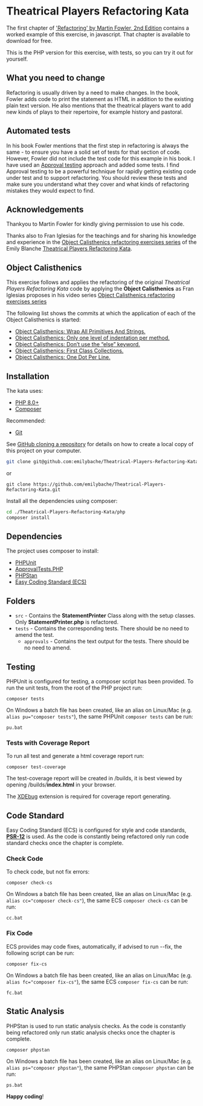 Theatrical Players Refactoring Kata
====================================

The first chapter of ['Refactoring' by Martin Fowler, 2nd Edition](https://www.thoughtworks.com/books/refactoring2)
contains a worked example of this exercise, in javascript. That chapter is available to download for free.

This is the PHP version for this exercise, with tests, so you can try it out for yourself.

What you need to change
-----------------------
Refactoring is usually driven by a need to make changes. In the book, Fowler adds code to print the statement as HTML in
addition to the existing plain text version. He also mentions that the theatrical players want to add new kinds of plays
to their repertoire, for example history and pastoral.

Automated tests
---------------
In his book Fowler mentions that the first step in refactoring is always the same - to ensure you have a solid set of
tests for that section of code. However, Fowler did not include the test code for this example in his book. I have used
an [Approval testing](https://medium.com/97-things/approval-testing-33946cde4aa8) approach and added some tests. I find
Approval testing to be a powerful technique for rapidly getting existing code under test and to support refactoring. You
should review these tests and make sure you understand what they cover and what kinds of refactoring mistakes they would
expect to find.

Acknowledgements
----------------
Thankyou to Martin Fowler for kindly giving permission to use his code.

Thanks also to Fran Iglesias for the teachings and for sharing his knowledge and experience in
the [Object Calisthenics refactoring exercises series](https://www.youtube.com/watch?v=Y666Sa9fcTU) of the Emily
Blanche [Theatrical Players Refactoring Kata](https://github.com/emilybache/Theatrical-Players-Refactoring-Kata).

Object Calisthenics
-------------------

This exercise follows and applies the refactoring of the original _Theatrical Players Refactoring Kata_ code by applying
the **Object Calisthenics** as Fran Iglesias proposes in his video
series [Object Calisthenics refactoring exercises series](https://www.youtube.com/watch?v=Y666Sa9fcTU)

The following list shows the commits at which the application of each of the Object Calisthenics is started:

- [Object Calisthenics: Wrap All Primitives And Strings.](https://github.com/zacarias-wichipu-com/Theatrical-Players-Refactoring-Kata/commit/64c764ef9ed6dcad64f09947381561f0c817d54a)
- [Object Calisthenics: Only one level of indentation per method.](https://github.com/zacarias-wichipu-com/Theatrical-Players-Refactoring-Kata/commit/b04c2174b6d3c244ccfcecfbf92af24f93803f66)
- [Object Calisthenics: Don’t use the “else” keyword.](https://github.com/zacarias-wichipu-com/Theatrical-Players-Refactoring-Kata/commit/d534764e06020de66b86bdf645512d77040305e4)
- [Object Calisthenics: First Class Collections.](https://github.com/zacarias-wichipu-com/Theatrical-Players-Refactoring-Kata/commit/e29bfe26661d315e3495127e3576717bdf827f43)
- [Object Calisthenics: One Dot Per Line.](https://github.com/zacarias-wichipu-com/Theatrical-Players-Refactoring-Kata/commit/03589d95966bba9e5e076d0f903ad6761c74cb68)

## Installation

The kata uses:

- [PHP 8.0+](https://www.php.net/downloads.php)
- [Composer](https://getcomposer.org)

Recommended:

- [Git](https://git-scm.com/downloads)

See [GitHub cloning a repository](https://help.github.com/en/articles/cloning-a-repository) for details on how to
create a local copy of this project on your computer.

```sh
git clone git@github.com:emilybache/Theatrical-Players-Refactoring-Kata.git
```

or

```shell script
git clone https://github.com/emilybache/Theatrical-Players-Refactoring-Kata.git
```

Install all the dependencies using composer:

```sh
cd ./Theatrical-Players-Refactoring-Kata/php
composer install
```

## Dependencies

The project uses composer to install:

- [PHPUnit](https://phpunit.de/)
- [ApprovalTests.PHP](https://github.com/approvals/ApprovalTests.php)
- [PHPStan](https://github.com/phpstan/phpstan)
- [Easy Coding Standard (ECS)](https://github.com/symplify/easy-coding-standard)

## Folders

- `src` - Contains the **StatementPrinter** Class along with the setup classes. Only **StatementPrinter.php** is
  refactored.
- `tests` - Contains the corresponding tests. There should be no need to amend the test.
    - `approvals` - Contains the text output for the tests. There should be no need to amend.

## Testing

PHPUnit is configured for testing, a composer script has been provided. To run the unit tests, from the root of the PHP
project run:

```shell script
composer tests
```

On Windows a batch file has been created, like an alias on Linux/Mac (e.g. `alias pu="composer tests"`), the same
PHPUnit `composer tests` can be run:

```shell script
pu.bat
```

### Tests with Coverage Report

To run all test and generate a html coverage report run:

```shell script
composer test-coverage
```

The test-coverage report will be created in /builds, it is best viewed by opening /builds/**index.html** in your
browser.

The [XDEbug](https://xdebug.org/download) extension is required for coverage report generating.

## Code Standard

Easy Coding Standard (ECS) is configured for style and code standards,
**[PSR-12](https://www.php-fig.org/psr/psr-12/)** is used. As the code is constantly being refactored only run code
standard checks once the chapter is complete.

### Check Code

To check code, but not fix errors:

```shell script
composer check-cs
``` 

On Windows a batch file has been created, like an alias on Linux/Mac (e.g. `alias cc="composer check-cs"`), the
same ECS `composer check-cs` can be run:

```shell script
cc.bat
```

### Fix Code

ECS provides may code fixes, automatically, if advised to run --fix, the following script can be run:

```shell script
composer fix-cs
```

On Windows a batch file has been created, like an alias on Linux/Mac (e.g. `alias fc="composer fix-cs"`), the same
ECS `composer fix-cs` can be run:

```shell script
fc.bat
```

## Static Analysis

PHPStan is used to run static analysis checks. As the code is constantly being refactored only run static analysis
checks once the chapter is complete.

```shell script
composer phpstan
```

On Windows a batch file has been created, like an alias on Linux/Mac (e.g. `alias ps="composer phpstan"`), the
same PHPStan `composer phpstan` can be run:

```shell script
ps.bat
```

**Happy coding**!
